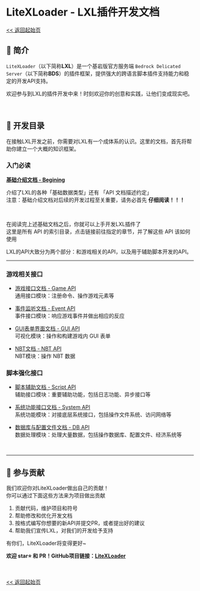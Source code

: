 # LiteXLoader - LXL插件开发文档

[<< 返回起始页](../)

## 🎨 简介
`LiteXLoader`（以下简称**LXL**）是一个基岩版官方服务端 `Bedrock Delicated Server`（以下简称**BDS**）的插件框架，提供强大的跨语言脚本插件支持能力和稳定的开发API支持。  

欢迎参与到LXL的插件开发中来！时刻欢迎你的创意和实践，让他们变成现实吧。

<br>

## 📕 开发目录

在接触LXL开发之前，你需要对LXL有一个成体系的认识。这里的文档，首先将帮助你建立一个大概的知识框架。

### 入门必读

**[基础介绍文档 - Begining](Begining.md)**

介绍了LXL的各种「基础数据类型」还有 「API 文档描述约定」   
注意：基础介绍文档对后续的开发过程至关重要，请务必首先  **仔细阅读！！！**

<br>

在阅读完上述基础文档之后，你就可以上手开发LXL插件了  
这里是所有 API 的索引目录，点击链接前往指定的章节，并了解这些 API 该如何使用

LXL的API大致分为两个部分：和游戏相关的API，以及用于辅助脚本开发的API。

------

### 游戏相关接口

- [游戏接口文档 - Game API](GameApi.md)  
  通用接口模块：注册命令、操作游戏元素等
  
- [事件监听文档 - Event API](EventApi.md)  
  事件接口模块：响应游戏事件并做出相应的反应

- [GUI表单界面文档 - GUI API](GuiApi.md)  
  可视化模块：操作和构建游戏内 GUI 表单
  
- [NBT文档 - NBT API](NbtApi.md)  
  NBT模块：操作 NBT 数据

### 脚本强化接口

- [脚本辅助文档 - Script API](ScriptApi.md)  
  辅助接口模块：重要辅助功能，包括日志功能、异步接口等
  
- [系统功能接口文档 - System API](SystemApi.md)  
  系统功能模块：对接底层系统接口，包括操作文件系统、访问网络等

- [数据库与配置文件文档 - DB API](DbApi.md)  
  数据处理模块：处理大量数据，包括操作数据库、配置文件、经济系统等

<br>

------

## 🎁 参与贡献

我们欢迎你对LiteXLoader做出自己的贡献！  
你可以通过下面这些方法来为项目做出贡献

1. 贡献代码，维护项目和符号
2. 帮助修改和优化开发文档
3. 按格式编写你想要的新API并提交PR，或者提出好的建议
4. 帮助我们宣传LXL，对我们的开发给予支持

有你们，LiteXLoader将变得更好~

**欢迎 star⭐ 和 PR！GitHub项目链接：[LiteXLoader](https://github.com/LiteLDev/LiteXLoader)**

<br>

[<< 返回起始页](../)